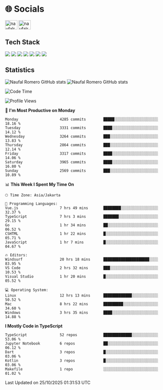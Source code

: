 <h1 align="">🌐 Socials</h1>
<p align="left">
<a href="https://linkedin.com/in/naufal-romero-putra-pratama-9ab816177/" target="blank"><img align="center" src="https://raw.githubusercontent.com/rahuldkjain/github-profile-readme-generator/master/src/images/icons/Social/linked-in-alt.svg" alt="naufalromero" height="30" width="40" /></a>
<a href="https://instagram.com/naufalromero" target="blank"><img align="center" src="https://raw.githubusercontent.com/rahuldkjain/github-profile-readme-generator/master/src/images/icons/Social/instagram.svg" alt="naufalromero" height="30" width="40" /></a>
</p>


<h2 align="">Tech Stack</h2>
<div align="">
  <img src="https://img.shields.io/badge/next.js-000000?style=for-the-badge&logo=nextdotjs&logoColor=white"/>
 <img src="https://img.shields.io/badge/typescript-%23007ACC.svg?style=for-the-badge&logo=typescript&logoColor=white"/>
 <img src="https://img.shields.io/badge/react-%2320232a.svg?style=for-the-badge&logo=react&logoColor=%2361DAFB"/>
 <img src="https://img.shields.io/badge/tailwindcss-%2338B2AC.svg?style=for-the-badge&logo=tailwind-css&logoColor=white"/>
 <img src="https://img.shields.io/badge/Prisma-3982CE?style=for-the-badge&logo=Prisma&logoColor=white"/>
 <img src="https://img.shields.io/badge/javascript-%23323330.svg?style=for-the-badge&logo=javascript&logoColor=%23F7DF1E"/>
 <img src="https://img.shields.io/badge/java-%23ED8B00.svg?style=for-the-badge&logo=openjdk&logoColor=white"/>
</div>


<h2 align="">Statistics</h2>
<div align="">
<img src="https://github-readme-stats-xi-nine-74.vercel.app/api?username=romves&show_icons=true&theme=tokyonight&include_all_commits=true&count_private=true" alt="Naufal Romero GitHub stats"/>
<img src="https://github-readme-stats-xi-nine-74.vercel.app/api/top-langs/?username=romves&theme=tokyonight&hide_border=false&include_all_commits=true&count_private=true&layout=compact" alt="Naufal Romero GitHub stats"/>
</div>

<!--START_SECTION:waka-->
![Code Time](http://img.shields.io/badge/Code%20Time-3%2C030%20hrs%2010%20mins-blue)

![Profile Views](http://img.shields.io/badge/Profile%20Views-0-blue)

📅 **I'm Most Productive on Monday** 

```text
Monday                   4285 commits        █████░░░░░░░░░░░░░░░░░░░░   18.16 % 
Tuesday                  3331 commits        ████░░░░░░░░░░░░░░░░░░░░░   14.12 % 
Wednesday                3264 commits        ███░░░░░░░░░░░░░░░░░░░░░░   13.83 % 
Thursday                 2864 commits        ███░░░░░░░░░░░░░░░░░░░░░░   12.14 % 
Friday                   3317 commits        ████░░░░░░░░░░░░░░░░░░░░░   14.06 % 
Saturday                 3965 commits        ████░░░░░░░░░░░░░░░░░░░░░   16.80 % 
Sunday                   2569 commits        ███░░░░░░░░░░░░░░░░░░░░░░   10.89 % 
```


📊 **This Week I Spent My Time On** 

```text
🕑︎ Time Zone: Asia/Jakarta

💬 Programming Languages: 
Vue.js                   7 hrs 49 mins       ████████░░░░░░░░░░░░░░░░░   32.37 % 
TypeScript               7 hrs 3 mins        ███████░░░░░░░░░░░░░░░░░░   29.15 % 
Go                       1 hr 34 mins        ██░░░░░░░░░░░░░░░░░░░░░░░   06.52 % 
CSHTML                   1 hr 22 mins        █░░░░░░░░░░░░░░░░░░░░░░░░   05.71 % 
JavaScript               1 hr 7 mins         █░░░░░░░░░░░░░░░░░░░░░░░░   04.67 % 

🔥 Editors: 
Windsurf                 20 hrs 18 mins      █████████████████████░░░░   83.95 % 
VS Code                  2 hrs 32 mins       ███░░░░░░░░░░░░░░░░░░░░░░   10.53 % 
Visual Studio            1 hr 20 mins        █░░░░░░░░░░░░░░░░░░░░░░░░   05.52 % 

💻 Operating System: 
Linux                    12 hrs 13 mins      █████████████░░░░░░░░░░░░   50.52 % 
Mac                      8 hrs 22 mins       █████████░░░░░░░░░░░░░░░░   34.60 % 
Windows                  3 hrs 35 mins       ████░░░░░░░░░░░░░░░░░░░░░   14.88 % 
```

**I Mostly Code in TypeScript** 

```text
TypeScript               52 repos            █████████████░░░░░░░░░░░░   53.06 % 
Jupyter Notebook         6 repos             ██░░░░░░░░░░░░░░░░░░░░░░░   06.12 % 
Dart                     3 repos             █░░░░░░░░░░░░░░░░░░░░░░░░   03.06 % 
Kotlin                   3 repos             █░░░░░░░░░░░░░░░░░░░░░░░░   03.06 % 
Makefile                 1 repo              ░░░░░░░░░░░░░░░░░░░░░░░░░   01.02 % 
```




 Last Updated on 25/10/2025 01:31:53 UTC
<!--END_SECTION:waka-->
